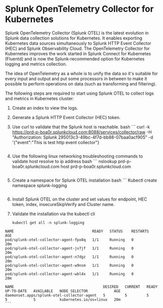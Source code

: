 # Splunk OpenTelemetry Collector for Kubernetes

Splunk OpenTelemetry Collector (Splunk OTEL) is the latest evolution in Splunk data collection solutions for Kubernetes. It enables exporting Kubernetes data sources simultaneously to Splunk HTTP Event Collector (HEC) and Splunk Observability Cloud. The OpenTelemetry Collector for Kubernetes improves the work started in Splunk Connect for Kubernetes (Fluentd) and is now the Splunk-recommended option for Kubernetes logging and metrics collection.

The idea of OpenTelemetry as a whole is to unify the data so it's suitable for every input and output and put some processors in between to make it possible to perform operations on data (such as transforming and filtering).

The following steps are required to start using Splunk OTEL to collect logs and metrics in Kubernetes cluster:
  1.	Create an index to view the logs.
  2.	Generate a Splunk HTTP Event Collector (HEC) token.
  3.	Use curl to validate that the Splunk host is reachable.
      bash ```
    	curl -k https://prd-p-boa0r.splunkcloud.com:8088/services/collector/raw -H     "Authorization: Splunk 295013c3-49bc-4f7d-bb88-07baa0acf905" -d '{"event":"This is test http event collector"}
    	```
  4. Use the following linux networking troubleshooting commands to validate host resolve to ip address
     bash ```
     nslookup prd-p-boa0r.splunkcloud.com
     host prd-p-boa0r.splunkcloud.com

     ```
  5. Create a namespace for Splunk OTEL installation
     bash ```
     Kubectl create namespace splunk-logging
     ```

  6. Install Splunk OTEL on the cluster and set values for endpoint, HEC token, index, insecureSkipVerify and Cluster name.
  7. Validate the installation via the kubectl cli
     ```
     kubectl get all -n splunk-logging
    NAME                                    READY   STATUS    RESTARTS   AGE
    pod/splunk-otel-collector-agent-fpx8q   1/1     Running   0          20m
    pod/splunk-otel-collector-agent-jv7jf   1/1     Running   0          20m
    pod/splunk-otel-collector-agent-n7dgz   1/1     Running   0          20m
    pod/splunk-otel-collector-agent-w9nsm   1/1     Running   0          20m
    pod/splunk-otel-collector-agent-wbl4x   1/1     Running   0          20m
    
    NAME                                         DESIRED   CURRENT   READY   UP-TO-DATE   AVAILABLE   NODE SELECTOR            AGE
    daemonset.apps/splunk-otel-collector-agent   5         5         5       5            5           kubernetes.io/os=linux   20m
    ```
